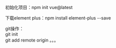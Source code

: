 初始化项目：npm init vue@latest

下载element plus：npm install element-plus --save

git操作：        
git init         
git add remote origin 。。。       
